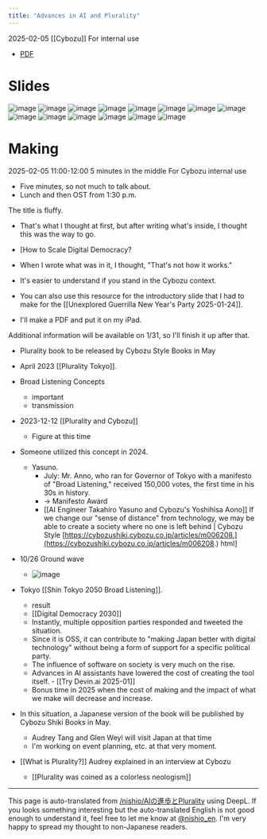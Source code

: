 ```yaml
---
title: "Advances in AI and Plurality"
---
```


2025-02-05 [[Cybozu]] For internal use
- [PDF](https://www.dropbox.com/scl/fi/pvqao6mru50xu0egilprd/AI-Plurality.pdf?rlkey=bz6peo3r2enyfisk1b96zmsq0&dl=0)

# Slides
![image](https://gyazo.com/045eafc1141df45ab8205b7afe2938ba/thumb/1000)
![image](https://gyazo.com/94d8fbde9a76bcc17193c5616bc3653a/thumb/1000)
![image](https://gyazo.com/fcd2119a3ae65ec7314baa8bc4573df7/thumb/1000)
![image](https://gyazo.com/5df3fb0ca623ec6e4c0efb2be09f5dd0/thumb/1000)
![image](https://gyazo.com/871292c0f4280072e6728e81914ed1fe/thumb/1000)
![image](https://gyazo.com/9fa8a7e9004e8e92098aae05b676c499/thumb/1000)
![image](https://gyazo.com/31f701df1f164cc852870c9a57b338f8/thumb/1000)
![image](https://gyazo.com/f0c3a610c564fd0cfe1cc652b012c660/thumb/1000)
![image](https://gyazo.com/e115ff23da764f46a80cc3b402a5083b/thumb/1000)
![image](https://gyazo.com/f68afa0b76ec1bddd98c4149a8c736eb/thumb/1000)
![image](https://gyazo.com/6320a7070bac69aa055ce7f09c97d94f/thumb/1000)
![image](https://gyazo.com/722b918c840e3ef8f7604b7e1102afec/thumb/1000)
![image](https://gyazo.com/f09e6441c60e7f6376b3ec51c7e028e4/thumb/1000)
![image](https://gyazo.com/045eafc1141df45ab8205b7afe2938ba/thumb/1000)





# Making
2025-02-05 11:00-12:00 5 minutes in the middle For Cybozu internal use
- Five minutes, so not much to talk about.
- Lunch and then OST from 1:30 p.m.

The title is fluffy.
- That's what I thought at first, but after writing what's inside, I thought this was the way to go.

- [How to Scale Digital Democracy?
- When I wrote what was in it, I thought, "That's not how it works."
- It's easier to understand if you stand in the Cybozu context.

- You can also use this resource for the introductory slide that I had to make for the [[Unexplored Guerrilla New Year's Party 2025-01-24]].
- I'll make a PDF and put it on my iPad.

Additional information will be available on 1/31, so I'll finish it up after that.
- Plurality book to be released by Cybozu Style Books in May
- April 2023 [[Plurality Tokyo]].
- Broad Listening Concepts
    - important
    - transmission
- 2023-12-12  [[Plurality and Cybozu]]
    - Figure at this time
- Someone utilized this concept in 2024.
    - Yasuno.
        - July: Mr. Anno, who ran for Governor of Tokyo with a manifesto of "Broad Listening," received 150,000 votes, the first time in his 30s in history.
        - → Manifesto Award
        - [[AI Engineer Takahiro Yasuno and Cybozu's Yoshihisa Aono]] If we change our "sense of distance" from technology, we may be able to create a society where no one is left behind | Cybozu Style [https://cybozushiki.cybozu.co.jp/articles/m006208.](https://cybozushiki.cybozu.co.jp/articles/m006208.) html]

- 10/26 Ground wave
    - ![image](https://gyazo.com/f525385c2fc4027505264cb3cd1f50f1/thumb/1000)
- Tokyo [[Shin Tokyo 2050 Broad Listening]].
    - result
    - [[Digital Democracy 2030]]
    - Instantly, multiple opposition parties responded and tweeted the situation.
    - Since it is OSS, it can contribute to "making Japan better with digital technology" without being a form of support for a specific political party.
    - The influence of software on society is very much on the rise.
    - Advances in AI assistants have lowered the cost of creating the tool itself.
            - [[Try Devin.ai 2025-01]]
    - Bonus time in 2025 when the cost of making and the impact of what we make will decrease and increase.

- In this situation, a Japanese version of the book will be published by Cybozu Shiki Books in May.
    - Audrey Tang and Glen Weyl will visit Japan at that time
    - I'm working on event planning, etc. at that very moment.



- [[What is Plurality?]]
Audrey explained in an interview at Cybozu
    - [[Plurality was coined as a colorless neologism]]

---
This page is auto-translated from [/nishio/AIの進歩とPlurality](https://scrapbox.io/nishio/AIの進歩とPlurality) using DeepL. If you looks something interesting but the auto-translated English is not good enough to understand it, feel free to let me know at [@nishio_en](https://twitter.com/nishio_en). I'm very happy to spread my thought to non-Japanese readers.